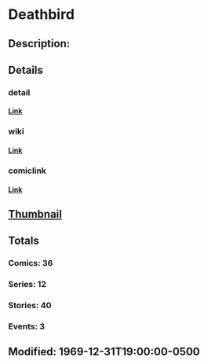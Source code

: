 # Deathbird
## Description: 
## Details
### detail
#### [Link](http://marvel.com/characters/525/deathbird?utm_campaign=apiRef&utm_source=225578a89fc76f3d20fbffda5d17a88d)
### wiki
#### [Link](http://marvel.com/universe/Deathbird?utm_campaign=apiRef&utm_source=225578a89fc76f3d20fbffda5d17a88d)
### comiclink
#### [Link](http://marvel.com/comics/characters/1009270/deathbird?utm_campaign=apiRef&utm_source=225578a89fc76f3d20fbffda5d17a88d)
## [Thumbnail](http://i.annihil.us/u/prod/marvel/i/mg/2/60/4c004041be770.jpg)
## Totals
### Comics: 36
### Series: 12
### Stories: 40
### Events: 3
## Modified: 1969-12-31T19:00:00-0500